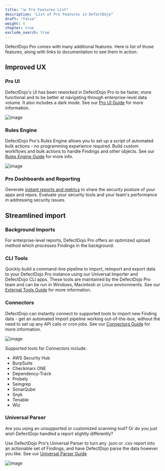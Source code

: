 ```yaml
---
title: "📊 Pro Features List"
description: "List of Pro Features in DefectDojo"
draft: "false"
weight: 4
chapter: true
exclude_search: true
---
```


DefectDojo Pro comes with many additional features.  Here is list of those features, along with links to documentation to see them in action:

## Improved UX

### Pro UI
DefectDojo's UI has been reworked in DefectDojo Pro to be faster, more functional and to be better at navigating through enterprise-level data volume.  It also includes a dark mode.  See our [Pro UI Guide](../ui_pro_vs_os) for more information.

![image](images/enabling_deduplication_within_an_engagement_2.png)

### Rules Engine
DefectDojo Pro's Rules Engine allows you to set up a script of automated bulk actions - no programming experience required.
Build custom workflows and bulk actions to handle Findings and other objects.  See our [Rules Engine Guide](/en/customize_dojo/rules_engine) for more info.

![image](images/rules_engine_4.png)

### Pro Dashboards and Reporting
Generate [instant reports and metrics](../ui_pro_vs_os/#new-dashboards) to share the security posture of your apps and repos.  Evaluate your security tools and your team's performance in addressing security issues.

## Streamlined import

### Background Imports
For enterprise-level reports, DefectDojo Pro offers an optimized upload method which processes Findings in the background.

### CLI Tools
Quickly build a command-line pipeline to import, reimport and export data to your DefectDojo Pro instance using our Universal Importer and DefectDojo CLI apps.  These tools are maintained by the DefectDojo Pro team and can be run in Windows, Macintosh or Linux environments.  See our [External Tools Guide](/en/connecting_your_tools/external_tools/) for more information.

### Connectors
DefectDojo can instantly connect to supported tools to import new Finding data - get an automated Import pipeline working out-of-the-box, without the need to set up any API calls or cron jobs.  See our [Connectors Guide](/en/connecting_your_tools/connectors/about_connectors/) for more information.

![image](images/add_edit_connectors_2.png)

Supported tools for Connectors include:

* AWS Security Hub
* BurpSuite
* Checkmarx ONE
* Dependency-Track
* Probely
* Semgrep
* SonarQube
* Snyk
* Tenable
* Wiz

### Universal Parser
Are you using an unsupported or customized scanning tool?  Or do you just wish DefectDojo handled a report slightly differently?

Use DefectDojo Pro's Universal Parser to turn any .json or .csv report into an actionable set of Findings, and have DefectDojo parse the data however you like.  See our [Universal Parser Guide](/en/connecting_your_tools/parsers/universal_parser/)

![image](images/universal_parser_3.png)
